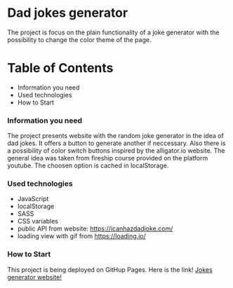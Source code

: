 # Dad jokes generator

The project is focus on the plain functionality of a joke generator with the possibility to change the color theme of the page.

# Table of Contents

-   Information you need
-   Used technologies
-   How to Start

### Information you need

The project presents website with the random joke generator in the idea of dad jokes. It offers a button to generate another if neccessary. Also there is a possibility of color switch buttons inspired by the alligator.io website. The general idea was taken from fireship course provided on the platform youtube. The choosen option is cached in localStorage.

### Used technologies

-   JavaScript
-   localStorage
-   SASS
-   CSS variables
-   public API from website: https://icanhazdadjoke.com/
-   loading view with gif from https://loading.io/

### How to Start

This project is being deployed on GitHup Pages.
Here is the link! [Jokes generator website!](https://magaliepie.github.io/joke-generator//)
